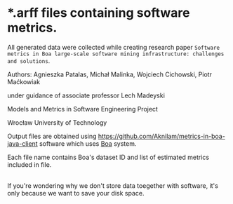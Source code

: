 # *.arff files containing software metrics.

All generated data were collected while creating research paper `Software metrics in Boa large-scale software mining infrastructure: challenges and solutions`.

Authors:
Agnieszka Patalas, Michał Malinka, Wojciech Cichowski, Piotr Maćkowiak

under guidance of associate professor Lech Madeyski

Models and Metrics in Software Engineering Project

Wrocław University of Technology

Output files are obtained using https://github.com/Aknilam/metrics-in-boa-java-client software which uses [Boa](https://github.com/boalang) system.

Each file name contains Boa's dataset ID and list of estimated metrics included in file.

<br>
If you're wondering why we don't store data toegether with software, it's only because we want to save your disk space.
